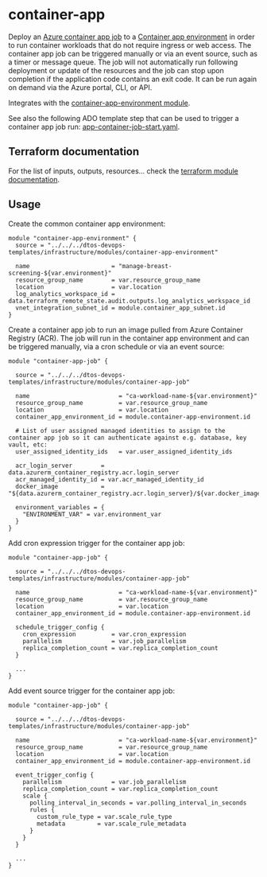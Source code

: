 # container-app

Deploy an [Azure container app job](https://learn.microsoft.com/en-us/azure/container-apps/jobs) to a [Container app environment](https://learn.microsoft.com/en-us/azure/container-apps/environment) in order to run container workloads that do not require ingress or web access. The container app job can be triggered manually or via an event source, such as a timer or message queue. The job will not automatically run following deployment or update of the resources and the job can stop upon completion if the application code contains an exit code. It can be run again on demand via the Azure portal, CLI, or API.

Integrates with the [container-app-environment module](../container-app-environment/).

See also the following ADO template step that can be used to trigger a container app job run: [app-container-job-start.yaml](../../../.azuredevops/templates/steps/app-container-job-start.yaml).

## Terraform documentation
For the list of inputs, outputs, resources... check the [terraform module documentation](tfdocs.md).

## Usage
Create the common container app environment:
```hcl
module "container-app-environment" {
  source = "../../../dtos-devops-templates/infrastructure/modules/container-app-environment"

  name                       = "manage-breast-screening-${var.environment}"
  resource_group_name        = var.resource_group_name
  location                   = var.location
  log_analytics_workspace_id = data.terraform_remote_state.audit.outputs.log_analytics_workspace_id
  vnet_integration_subnet_id = module.container_app_subnet.id
}
```

Create a container app job to run an image pulled from Azure Container Registry (ACR). The job will run in the container app environment and can be triggered manually, via a cron schedule or via an event source:
```hcl
module "container-app-job" {

  source = "../../../dtos-devops-templates/infrastructure/modules/container-app-job"

  name                         = "ca-workload-name-${var.environment}"
  resource_group_name          = var.resource_group_name
  location                     = var.location
  container_app_environment_id = module.container-app-environment.id

  # List of user assigned managed identities to assign to the container app job so it can authenticate against e.g. database, key vault, etc:
  user_assigned_identity_ids   = var.user_assigned_identity_ids

  acr_login_server        = data.azurerm_container_registry.acr.login_server
  acr_managed_identity_id = var.acr_managed_identity_id
  docker_image            = "${data.azurerm_container_registry.acr.login_server}/${var.docker_image}:${var.docker_env_tag}"

  environment_variables = {
    "ENVIRONMENT_VAR" = var.environment_var
  }
}
```

Add cron expression trigger for the container app job:
```hcl
module "container-app-job" {

  source = "../../../dtos-devops-templates/infrastructure/modules/container-app-job"

  name                         = "ca-workload-name-${var.environment}"
  resource_group_name          = var.resource_group_name
  location                     = var.location
  container_app_environment_id = module.container-app-environment.id

  schedule_trigger_config {
    cron_expression          = var.cron_expression
    parallelism              = var.job_parallelism
    replica_completion_count = var.replica_completion_count
  }

  ...
}
```

Add event source trigger for the container app job:
```hcl
module "container-app-job" {

  source = "../../../dtos-devops-templates/infrastructure/modules/container-app-job"

  name                         = "ca-workload-name-${var.environment}"
  resource_group_name          = var.resource_group_name
  location                     = var.location
  container_app_environment_id = module.container-app-environment.id

  event_trigger_config {
    parallelism              = var.job_parallelism
    replica_completion_count = var.replica_completion_count
    scale {
      polling_interval_in_seconds = var.polling_interval_in_seconds
      rules {
        custom_rule_type = var.scale_rule_type
        metadata         = var.scale_rule_metadata
      }
    }
  }

  ...
}
```
